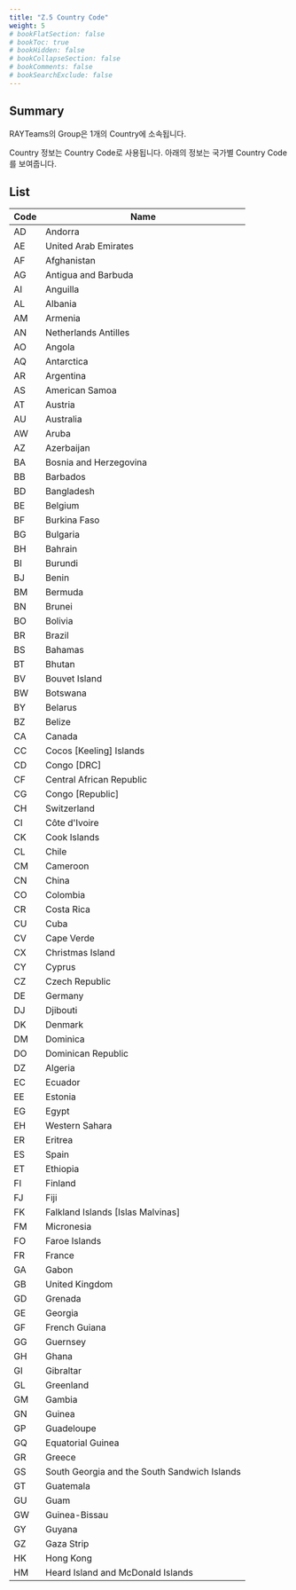 ```yaml
---
title: "Z.5 Country Code"
weight: 5
# bookFlatSection: false
# bookToc: true
# bookHidden: false
# bookCollapseSection: false
# bookComments: false
# bookSearchExclude: false
---
```


## Summary

RAYTeams의 Group은 1개의 Country에 소속됩니다.

Country 정보는 Country Code로 사용됩니다. 아래의 정보는 국가별 Country Code를 보여줍니다.

## List

| Code | Name |
| --- | --- |
| AD | Andorra |
| AE | United Arab Emirates |
| AF | Afghanistan |
| AG | Antigua and Barbuda |
| AI | Anguilla |
| AL | Albania |
| AM | Armenia |
| AN | Netherlands Antilles |
| AO | Angola |
| AQ | Antarctica |
| AR | Argentina |
| AS | American Samoa |
| AT | Austria |
| AU | Australia |
| AW | Aruba |
| AZ | Azerbaijan |
| BA | Bosnia and Herzegovina |
| BB | Barbados |
| BD | Bangladesh |
| BE | Belgium |
| BF | Burkina Faso |
| BG | Bulgaria |
| BH | Bahrain |
| BI | Burundi |
| BJ | Benin |
| BM | Bermuda |
| BN | Brunei |
| BO | Bolivia |
| BR | Brazil |
| BS | Bahamas |
| BT | Bhutan |
| BV | Bouvet Island |
| BW | Botswana |
| BY | Belarus |
| BZ | Belize |
| CA | Canada |
| CC | Cocos [Keeling] Islands |
| CD | Congo [DRC] |
| CF | Central African Republic |
| CG | Congo [Republic] |
| CH | Switzerland |
| CI | Côte d'Ivoire |
| CK | Cook Islands |
| CL | Chile |
| CM | Cameroon |
| CN | China |
| CO | Colombia |
| CR | Costa Rica |
| CU | Cuba |
| CV | Cape Verde |
| CX | Christmas Island |
| CY | Cyprus |
| CZ | Czech Republic |
| DE | Germany |
| DJ | Djibouti |
| DK | Denmark |
| DM | Dominica |
| DO | Dominican Republic |
| DZ | Algeria |
| EC | Ecuador |
| EE | Estonia |
| EG | Egypt |
| EH | Western Sahara |
| ER | Eritrea |
| ES | Spain |
| ET | Ethiopia |
| FI | Finland |
| FJ | Fiji |
| FK | Falkland Islands [Islas Malvinas] |
| FM | Micronesia |
| FO | Faroe Islands |
| FR | France |
| GA | Gabon |
| GB | United Kingdom |
| GD | Grenada |
| GE | Georgia |
| GF | French Guiana |
| GG | Guernsey |
| GH | Ghana |
| GI | Gibraltar |
| GL | Greenland |
| GM | Gambia |
| GN | Guinea |
| GP | Guadeloupe |
| GQ | Equatorial Guinea |
| GR | Greece |
| GS | South Georgia and the South Sandwich Islands |
| GT | Guatemala |
| GU | Guam |
| GW | Guinea-Bissau |
| GY | Guyana |
| GZ | Gaza Strip |
| HK | Hong Kong |
| HM | Heard Island and McDonald Islands |